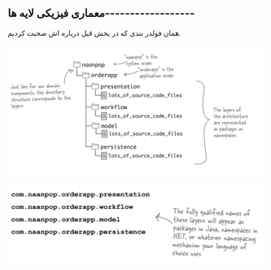 ## معماری فیزیکی لایه ها------------------

همان فولدر بندی که در بخش قبل درباره اش صحبت کردیم.

![](./Images/Pasted%20image%2020240424120343.png)

![](./Images/Pasted%20image%2020240424120417.png)

